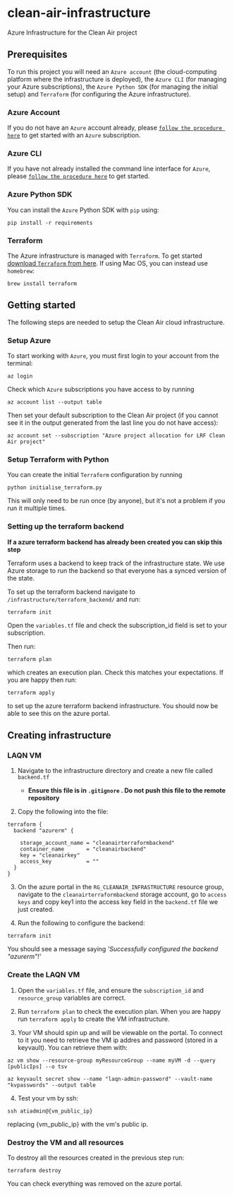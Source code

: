 # clean-air-infrastructure
Azure Infrastructure for the Clean Air project

## Prerequisites
To run this project you will need an `Azure account` (the cloud-computing platform where the infrastructure is deployed), the `Azure CLI` (for managing your Azure subscriptions), the `Azure Python SDK` (for managing the initial setup) and `Terraform` (for configuring the Azure infrastructure).


### Azure Account
If you do not have an `Azure` account already, please [`follow the procedure here`](https://azure.microsoft.com/en-us/) to get started with an `Azure` subscription.

### Azure CLI
If you have not already installed the command line interface for `Azure`, please [`follow the procedure here`](https://docs.microsoft.com/en-us/cli/azure/install-azure-cli) to get started.

### Azure Python SDK
You can install the `Azure` Python SDK with `pip` using:

```
pip install -r requirements
```

### Terraform
The Azure infrastructure is managed with `Terraform`. To get started [download `Terraform` from here](https://www.terraform.io). If using Mac OS, you can instead use `homebrew`:

```
brew install terraform
```

## Getting started
The following steps are needed to setup the Clean Air cloud infrastructure.

### Setup Azure
To start working with `Azure`, you must first login to your account from the terminal:

```
az login
```

Check which `Azure` subscriptions you have access to by running

```
az account list --output table
```

Then set your default subscription to the Clean Air project (if you cannot see it in the output generated from the last line you do not have access):


```
az account set --subscription "Azure project allocation for LRF Clean Air project"
```

### Setup Terraform with Python
You can create the initial `Terraform` configuration by running

```
python initialise_terraform.py
```

This will only need to be run once (by anyone), but it's not a problem if you run it multiple times.





### Setting up the terraform backend

**If a azure terraform backend has already been created you can skip this step**

Terraform uses a backend to keep track of the infrastructure state. We use Azure storage to run the backend so that everyone has a synced version of the state.

To set up the terraform backend navigate to `/infrastructure/terraform_backend/` and run:

```
terraform init
```

Open the `variables.tf` file and check the subscription_id field is set to your subscription.

Then run:
```
terraform plan
```
which creates an execution plan. Check this matches your expectations. If you are happy then run:

```
terraform apply
```

to set up the azure terraform backend infrastructure. You should now be able to see this on the azure portal.


## Creating infrastructure

### LAQN VM


1. Navigate to the infrastructure directory and create a new file called `backend.tf`
    - **Ensure this file is in `.gitignore` . Do not push this file to the remote repository**

2. Copy the following into the file:

```
terraform {
  backend "azurerm" {

    storage_account_name = "cleanairterraformbackend"
    container_name       = "cleanairbackend"
    key = "cleanairkey"
    access_key           = ""
  }
}
```

3. On the azure portal in the `RG_CLEANAIR_INFRASTRUCTURE` resource group, navigate to the `cleanairterraformbackend` storage account, go to `access keys` and copy key1 into the access key field in the `backend.tf` file we just created.

4. Run the following to configure the backend:

```
terraform init
```
You should see a message saying *'Successfully configured the backend "azurerm"!'*

### Create the LAQN VM

1. Open the `variables.tf` file, and ensure the `subscription_id` and `resource_group` variables are correct.

2. Run ```terraform plan``` to check the execution plan. When you are happy run ```terraform apply``` to create the VM infrastructure.


3. Your VM should spin up and will be viewable on the portal. To connect to it you need to retrieve the VM ip addres and password (stored in a keyvault). You can retrieve them with:

```
az vm show --resource-group myResourceGroup --name myVM -d --query [publicIps] --o tsv
```

```
az keyvault secret show --name "laqn-admin-password" --vault-name "kvpasswords" --output table
```

4. Test your vm by ssh:

```
ssh atiadmin@{vm_public_ip}
```

replacing {vm_public_ip} with the vm's public ip.

### Destroy the VM and all resources

To destroy all the resources created in the previous step run:

```
terraform destroy
```

You can check everything was removed on the azure portal.